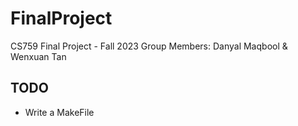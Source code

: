 # FinalProject
CS759 Final Project - Fall 2023 Group Members: Danyal Maqbool & Wenxuan Tan

## TODO
- Write a MakeFile
